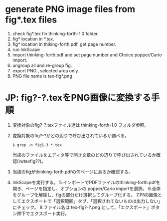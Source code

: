 # generate PNG image files from fig*.tex files

1. check fig*.tex fin thinking-forth-1.0 folder.
2. fig* location in *.tex.
3. fig* location in thiking-forth.pdf. get page number.
4. run InkScape
5. import thinking-forth.pdf and set page number and Choice popper/Cario import.
6. ungroup all and re-group fig.
7. export PNG , selected area only.
8. PNG file name is tex-fig*.png

# JP: fig?-?.texをPNG画像に変換する手順

1. 変換対象のfig?-?.texファイル達は thinking-forth-1.0 フォルダ参照。
2. 変換対象のfig?-?がどの辺りで呼び出されているか調べる。

    ```
    $ grep -n fig1-3 *.tex
    ```
    当該のファイルをエディタ等で開き文章のどの辺りで呼び出されているか確認(\wtexfig??)。

3. 当該のfigがthinking-forth.pdfの何ページにあるか確認する。
4. InkScapeを実行する。
5.インポートでPDFファイルのthinking-forth.pdfを開き、ページを指定し、オプションの popper/Cario importを選択。
6.全体をグループ化解除し、figの部分だけ選択してグループ化する。
7.PNG画像としてエクスポートで「選択範囲」タブ、「選択されてないものは出力しない」にチェック。
8.ファイル名は tex-fig?-?.png として、「エクスポート」ボタン押下でエクスポート実行。
